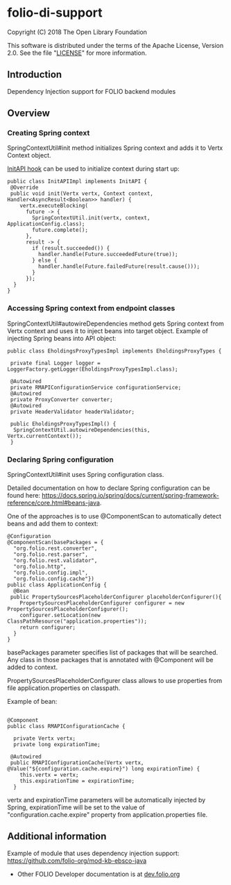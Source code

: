 # folio-di-support

Copyright (C) 2018 The Open Library Foundation

This software is distributed under the terms of the Apache License,
Version 2.0. See the file "[LICENSE](LICENSE)" for more information.

## Introduction

Dependency Injection support for FOLIO backend modules

## Overview

### Creating Spring context
SpringContextUtil#init method initializes Spring context and adds it to Vertx Context object.

[InitAPI hook](https://github.com/folio-org/raml-module-builder#adding-an-init-implementation) can be used to initialize context during start up:

```
public class InitAPIImpl implements InitAPI {
 @Override
 public void init(Vertx vertx, Context context, Handler<AsyncResult<Boolean>> handler) {
    vertx.executeBlocking(
      future -> {
        SpringContextUtil.init(vertx, context, ApplicationConfig.class);
        future.complete();
      },
      result -> {
        if (result.succeeded()) {
          handler.handle(Future.succeededFuture(true));
        } else {
          handler.handle(Future.failedFuture(result.cause()));
        }
      });
  }
}
```
### Accessing Spring context from endpoint classes
SpringContextUtil#autowireDependencies method gets Spring context from Vertx context and uses it to inject beans into target object. 
Example of injecting Spring beans into API object:
```
public class EholdingsProxyTypesImpl implements EholdingsProxyTypes {

 private final Logger logger = LoggerFactory.getLogger(EholdingsProxyTypesImpl.class);

 @Autowired
 private RMAPIConfigurationService configurationService;
 @Autowired
 private ProxyConverter converter;
 @Autowired
 private HeaderValidator headerValidator;

 public EholdingsProxyTypesImpl() {
  SpringContextUtil.autowireDependencies(this, Vertx.currentContext());
 }
```

### Declaring Spring configuration
SpringContextUtil#init uses Spring configuration class. 

Detailed documentation on how to declare Spring configuration can be found here:
https://docs.spring.io/spring/docs/current/spring-framework-reference/core.html#beans-java.

One of the approaches is to use @ComponentScan to automatically detect beans and add them to context:
```
@Configuration
@ComponentScan(basePackages = {
  "org.folio.rest.converter",
  "org.folio.rest.parser",
  "org.folio.rest.validator",
  "org.folio.http",
  "org.folio.config.impl",
  "org.folio.config.cache"})
public class ApplicationConfig {
  @Bean
 public PropertySourcesPlaceholderConfigurer placeholderConfigurer(){
    PropertySourcesPlaceholderConfigurer configurer = new PropertySourcesPlaceholderConfigurer();
    configurer.setLocation(new ClassPathResource("application.properties"));
    return configurer;
  }
}
```
basePackages parameter specifies list of packages that will be searched. Any class in those packages that is annotated with @Component will be added to context.

PropertySourcesPlaceholderConfigurer class allows to use properties from file application.properties on classpath.

Example of bean:
```

@Component
public class RMAPIConfigurationCache {

  private Vertx vertx;
  private long expirationTime;

 @Autowired
 public RMAPIConfigurationCache(Vertx vertx, @Value("${configuration.cache.expire}") long expirationTime) {
    this.vertx = vertx;
    this.expirationTime = expirationTime;
  }

```
vertx and expirationTime parameters will be automatically injected by Spring, expirationTime will be set to the value of  "configuration.cache.expire" property from application.properties file.

## Additional information
Example of module that uses dependency injection support: 
https://github.com/folio-org/mod-kb-ebsco-java
* Other FOLIO Developer documentation is at [dev.folio.org](https://dev.folio.org/)

